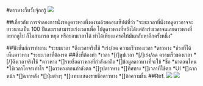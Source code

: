 #ดาวหางวิ้บวั้บจุ้กกรู้
![](ref.gif)

##เกี่ยวกับ
การจำลองการนั่งรอดูดาวหางที่งดงามด้วยคอนเซ็ปต์ที่ว่า "ระยะเวลาที่นั่งรอดูดาวอาจจะยาวนานเป็น 100 ปีเเละเราสามารถเร่งเวลาเพื่อ ไปดูดาวหางที่หวังได้เเต่ถ้าเร่งเวลาจนเลยดาวหางที่อยากดูไป ก็ไมสามารถ หยุด หรือยอนเวลาได้ ทำได้เพียงเเค่รอให้มันกลับหาอีกครั้งหนึ่ง"

##ฟังชั่นก์การทำงาน
*ระบบเวลา
	*ดึงเวลาจริงใช้
	*เร่ง/ลด ความเร็วของเวลา
*ดาวหาง
	*ช่วงที่ได้เห็นดาวหาง
	*ระยะเวลาที่ต้องรอ
##สิ่งที่ต้องทำ
*เวลา
	*[/]ลูปเวลา
		*[/]เร่ง/ลด ความเร็วของเวลา
	*[/]ดึงเวลาจริงใช้
*ดาวหาง
	*[]รายชิ่อดาวหางที่กำลังมาถึง
		*[]ข้อมูลดาวหางที่จะใข้
			*ชิ่อ
			*มาตอนไหน
			*ใช้เวลาโคจรเท่าไร
	*[]ดาวหางตอนกำลังตก
		*[]รูปดาวหาง
		*[]ทิศทาง
		*[]เวลาที่ใช้ตก
*UI
	*[]ฉากหน้า
	*[]ฉากหลัง
	*[]ปุ่มต่างๆ
	*[]เเทบเเสดงรายชิ่อดาวหาง
	*[]ข้อความขึ้น
##Ref.
![](ref.gif)
![](planreadme.png)